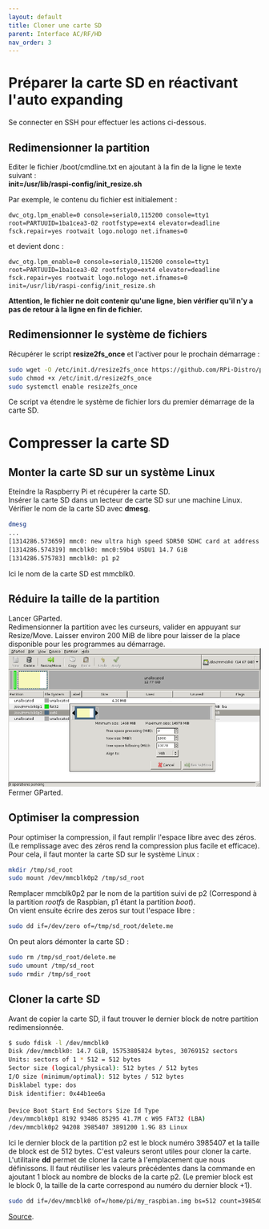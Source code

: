 ```yaml
---
layout: default
title: Cloner une carte SD
parent: Interface AC/RF/HD
nav_order: 3
---
```




# [](#header-1)Préparer la carte SD en réactivant l'auto expanding
Se connecter en SSH pour effectuer les actions ci-dessous. 
## [](#header-2)Redimensionner la partition
Editer le fichier /boot/cmdline.txt en ajoutant à la fin de la ligne le texte suivant :  
**init=/usr/lib/raspi-config/init_resize.sh**  

Par exemple, le contenu du fichier est initialement : 
```
dwc_otg.lpm_enable=0 console=serial0,115200 console=tty1 root=PARTUUID=1ba1cea3-02 rootfstype=ext4 elevator=deadline fsck.repair=yes rootwait logo.nologo net.ifnames=0

```
et devient donc : 
```
dwc_otg.lpm_enable=0 console=serial0,115200 console=tty1 root=PARTUUID=1ba1cea3-02 rootfstype=ext4 elevator=deadline fsck.repair=yes rootwait logo.nologo net.ifnames=0 init=/usr/lib/raspi-config/init_resize.sh

```
**Attention, le fichier ne doit contenir qu'une ligne, bien vérifier qu'il n'y a pas de retour à la ligne en fin de fichier.**  
## [](#header-2)Redimensionner le système de fichiers 
Récupérer le script **resize2fs_once** et l'activer pour le prochain démarrage : 
```bash
sudo wget -O /etc/init.d/resize2fs_once https://github.com/RPi-Distro/pi-gen/raw/dev/stage2/01-sys-tweaks/files/resize2fs_once
sudo chmod +x /etc/init.d/resize2fs_once
sudo systemctl enable resize2fs_once
```
Ce script va étendre le système de fichier lors du premier démarrage de la carte SD. 

# [](#header-1)Compresser la carte SD
## [](#header-2)Monter la carte SD sur un système Linux
Eteindre la Raspberry Pi et récupérer la carte SD.  
Insérer la carte SD dans un lecteur de carte SD sur une machine Linux.  
Vérifier le nom de la carte SD avec **dmesg**.  
```bash
dmesg
...
[1314286.573659] mmc0: new ultra high speed SDR50 SDHC card at address 59b4
[1314286.574319] mmcblk0: mmc0:59b4 USDU1 14.7 GiB 
[1314286.575783] mmcblk0: p1 p2
 ```
 Ici le nom de la carte SD est mmcblk0.  
## [](#header-2)Réduire la taille de la partition
Lancer GParted.  
Redimensionner la partition avec les curseurs, valider en appuyant sur Resize/Move. Laisser environ 200 MiB de libre pour laisser de la place disponible pour les programmes au démarrage. 
![](gparted_raspbian.png)
Fermer GParted.
## [](#header-2)Optimiser la compression
Pour optimiser la compression, il faut remplir l'espace libre avec des zéros. (Le remplissage avec des zéros rend la compression plus facile et efficace).   
Pour cela, il faut monter la carte SD sur le système Linux : 
```bash 
mkdir /tmp/sd_root
sudo mount /dev/mmcblk0p2 /tmp/sd_root
```
Remplacer mmcblk0p2 par le nom de la partition suivi de p2 (Correspond à la partition _rootfs_ de Raspbian, p1 étant la partition _boot_).  
On vient ensuite écrire des zeros sur tout l'espace libre : 
```bash
sudo dd if=/dev/zero of=/tmp/sd_root/delete.me
```
On peut alors démonter la carte SD : 
```bash
sudo rm /tmp/sd_root/delete.me
sudo umount /tmp/sd_root
sudo rmdir /tmp/sd_root
```
## [](#header-2)Cloner la carte SD
Avant de copier la carte SD, il faut trouver le dernier block de notre partition redimensionnée.  
```bash
$ sudo fdisk -l /dev/mmcblk0
Disk /dev/mmcblk0: 14.7 GiB, 15753805824 bytes, 30769152 sectors
Units: sectors of 1 * 512 = 512 bytes
Sector size (logical/physical): 512 bytes / 512 bytes
I/O size (minimum/optimal): 512 bytes / 512 bytes
Disklabel type: dos
Disk identifier: 0x44b1ee6a

Device Boot Start End Sectors Size Id Type
/dev/mmcblk0p1 8192 93486 85295 41.7M c W95 FAT32 (LBA)
/dev/mmcblk0p2 94208 3985407 3891200 1.9G 83 Linux
```
Ici le dernier block de la partition p2 est le block numéro 3985407 et la taille de block est de 512 bytes. C'est valeurs seront utiles pour cloner la carte.  
L'utilitaire **dd** permet de cloner la carte à l'emplacement que nous définissons. Il faut réutiliser les valeurs précédentes dans la commande en ajoutant 1 block au nombre de blocks de la carte p2. (Le premier block est le block 0, la taille de la carte correspond au numéro du dernier block +1).  
```bash
sudo dd if=/dev/mmcblk0 of=/home/pi/my_raspbian.img bs=512 count=3985408
```

 [Source](https://blog.dhampir.no/content/shrinking-a-raspbian-installation-and-re-enabling-auto-expanding-for-distribution-of-customized-images).